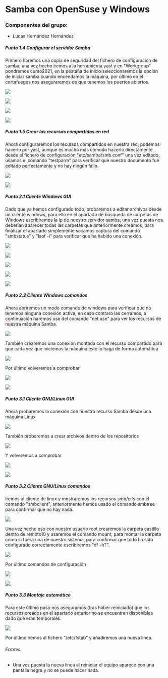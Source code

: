 #  **Samba con OpenSuse y Windows**

### Componentes del grupo:
* Lucas Hernández Hernández



##### **Punto 1.4** Configurar el servidor Samba

Primero haremos una copia de seguridad del fichero de configuración de samba, una vez hecho iremos a la herramienta yast y en "Workgroup" pondremos curso2021, en la pestaña de inicio seleccionaremos la opción de iniciar samba cuando encendamos la máquina, por último en el cortafuegos nos aseguraremos de que tenemos los puertos abiertos.

![](1.4.1.png)

![](1.4.2.png)

![](1.4.3.png)

![](1.4.4.png)

##### **Punto 1.5** Crear los recursos compartidos en red

Ahora configuraremos los recursos compartidos en nuestra red, podemos hacerlo por yast, aunque es mucho más cómodo hacerlo directamente desde el fichero de configuración "etc/samba/smb.conf" una vez editado, usamos el comando "testparm" para verificar que nuestro documento fue editado perfectamente y no hay ningún fallo.

![](1.5.png)

![](1.5.1.png)

##### **Punto 2.1** Cliente Windows GUI

Dado que ya hemos configurado todo, probaremos a editar archivos desde un cliente windows, para ello en el apartado de búsqueda de carpetas de Windows escribiremos la ip de nuestro servidor samba, una vez puesta nos deberían aparecer todas las carpetas que anteriormente creamos, para finalizar el apartado simplemente sacamos captura del comando "smbstatus" y "lsof -i" para verificar que ha habido una conexión.

![](2.1.1.png)

![](2.1.2.png)

![](2.1.Invitado.png)

![](2.1.3.png)

![](2.1.4.png)

##### **Punto 2.2** Cliente Windows comandos

Ahora abriremos un modo comando de windows para verificar que no tenemos ninguna conexión activa, en caso contraro las cerramos, a continuación haremos uso del comando "net use" para ver los recursos de nuestra máquina Samba.

![](2.2.1.png)

También crearemos una conexión montada con el recurso compartido para que cada vez que iniciemos la máquina este lo haga de forma automática

![](2.2.4.png)

Por último volveremos a comprobar

![](2.2.2.png)

![](2.2.3.png)

##### **Punto 3.1** Cliente GNU/Linux GUI

Ahora probaremos la conexión con nuestro recurso Samba desde una máquina Linux

![](3.1.1.png)

También probaremos a crear archivos dentro de los repositorios

![](3.1.2.png)

Y volveremos a comprobar

![](3.1.3.png)

![](3.1.4.png)

##### **Punto 3.2** Cliente GNU/Linux comandos

Iremos al cliente de linux y mostraremos los recursos smb/cifs con el comando "smbclient", anteriormente hemos usado el comando smbtree para confirmar que no hay nada.

![](3.2.1.png)

Una vez hecho eso con nuestro usuario root crearemos la carpeta castillo dentro de remoto10 y usaremos el comando mount, para montar la carpeta como si fuera una de nuestro sistema, para confirmar que todo ha sido configurado correctamente escribiremos "df -hT".

![](3.2.2.png)

Por último comandos de configuración

![](3.2.3.png)

![](3.2.4.png)

##### **Punto 3.3** Montaje automático

Para este último paso nos aseguramos (tras haber reiniciado) que los recursos creados en el apartado anterior no se encuentran disponibles dado que eran temporales.

![](3.3.1.png)

Por último iremos al fichero "/etc/fstab" y añadiremos una nueva linea.

###### Errores.
* Una vez puesta la nueva linea al reiniciar el equipo aparece con una pantalla negra y no se puede hacer nada.
